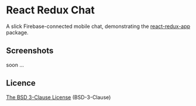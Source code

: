 # React Redux Chat

A slick Firebase-connected mobile chat, demonstrating the [react-redux-app](https://github.com/LEINWAND/react-redux-app) package.

## Screenshots

soon ...


## Licence

[The BSD 3-Clause License](https://opensource.org/licenses/BSD-3-Clause) (BSD-3-Clause)
